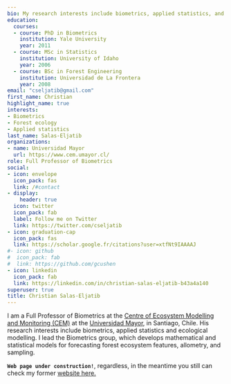 ```yaml
---
bio: My research interests include biometrics, applied statistics, and forest ecology.
education:
  courses:
  - course: PhD in Biometrics
    institution: Yale University
    year: 2011
  - course: MSc in Statistics
    institution: University of Idaho
    year: 2006
  - course: BSc in Forest Engineering
    institution: Universidad de La Frontera
    year: 2008
email: "cseljatib@gmail.com"
first_name: Christian
highlight_name: true
interests:
- Biometrics
- Forest ecology
- Applied statistics
last_name: Salas-Eljatib
organizations:
- name: Universidad Mayor
  url: https://www.cem.umayor.cl/
role: Full Professor of Biometrics
social:
- icon: envelope
  icon_pack: fas
  link: /#contact
- display:
    header: true
  icon: twitter
  icon_pack: fab
  label: Follow me on Twitter
  link: https://twitter.com/cseljatib
- icon: graduation-cap
  icon_pack: fas
  link: https://scholar.google.fr/citations?user=xtfNt9IAAAAJ
#- icon: github
#  icon_pack: fab
#  link: https://github.com/gcushen
- icon: linkedin
  icon_pack: fab
  link: https://linkedin.com/in/christian-salas-eljatib-b43a4a140
superuser: true
title: Christian Salas-Eljatib
---
```



I am a Full Professor of Biometrics at the [Centre of Ecosystem Modelling and Monitoring (CEM)](https://www.cem.umayor.cl/) at the [Universidad Mayor](https://www.umayor.cl/), in Santiago, Chile. His research interests include biometrics, applied statistics and ecological modelling. I lead the Biometrics group, which develops mathematical and statistical models for forecasting forest ecosystem features, allometry, and sampling.

**`Web page under construction!`**, regardless, in the meantime you still can check my former [website here.](https://cseljatib.github.io)



<!--- 
{{< icon name="download" pack="fas" >}} Download my {{< staticref "uploads/demo_resume.pdf" "newtab" >}}resumé{{< /staticref >}}.
-->
